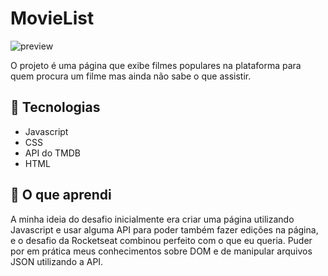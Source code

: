 # MovieList
![preview](public/img/MovieList.gif)

O projeto é uma página que exibe filmes populares na plataforma para quem procura um filme mas ainda não sabe o que assistir.

<!-- ## 🖥️ Demonstração
Você pode conferir o projeto clicando [aqui](https://rennanperon.github.io/MovieList/). -->

## 🚀 Tecnologias
- Javascript
- CSS
- API do TMDB
- HTML

## 📖 O que aprendi
A minha ideia do desafio inicialmente era criar uma página utilizando Javascript e usar alguma API para poder também fazer edições na página, e o desafio da Rocketseat combinou perfeito com o que eu queria. Puder por em prática meus conhecimentos sobre DOM e de manipular arquivos JSON utilizando a API. 